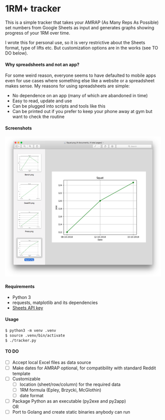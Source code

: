 # 1RM+ tracker
This is a simple tracker that takes your AMRAP (As Many Reps As Possible) set numbers from Google Sheets as input and 
generates graphs showing progress of your 1RM over time. 

I wrote this for personal use, so it is very restrictive about the Sheets format, type of lifts etc. But customization 
options are in the works (see TO DO below).

#### Why spreadsheets and not an app?
For some weird reason, everyone seems to have defaulted to mobile apps even for use cases where something else like a 
website or a spreadsheet makes sense. My reasons for using spreadsheets are simple:
* No dependence on an app (many of which are abandoned in time)
* Easy to read, update and use
* Can be plugged into scripts and tools like this
* Can be printed out if you prefer to keep your phone away at gym but want to check the routine

#### Screenshots
![1RM+ sample graphs](screenshots/screenshot-1.png?raw=true)

#### Requirements
* Python 3
* requests, matplotlib and its dependencies
* [Sheets API key](https://developers.google.com/sheets/api/quickstart/python)

#### Usage
```
$ python3 -m venv .venv
$ source .venv/bin/activate
$ ./tracker.py
```

#### TO DO
- [ ] Accept local Excel files as data source
- [ ] Make dates for AMRAP optional, for compatibility with standard Reddit template
- [ ] Customizable
    - [ ] location (sheet/row/column) for the required data
    - [ ] 1RM formula (Epley, Brzycki, McGlothin)
    - [ ] date format
- [ ] Package Python as an executable (py2exe and py2app)
<br/>OR<br/>
- [ ] Port to Golang and create static binaries anybody can run